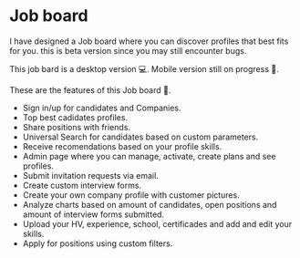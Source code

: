 # Job board

I have designed a Job board where you can discover profiles that best fits for you.
this is beta version since you may still encounter bugs.

This job bard is a desktop version 💻.
Mobile version still on progress 📱.

These are the features of this Job board 🔎. 

- Sign in/up for candidates and Companies.
- Top best cadidates profiles.
- Share positions with friends.
- Universal Search for candidates based on custom parameters.
- Receive recomendations based on your profile skills.
- Admin page where you can manage, activate, create plans and see profiles.
- Submit invitation requests via email.
- Create custom interview forms.
- Create your own company profile with customer pictures.
- Analyze charts based on amount of candidates, open positions and amount of interview forms submitted.
- Upload your HV, experience, school, certificades and add and edit your skills.
- Apply for positions using custom filters.  
